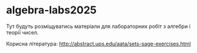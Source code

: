 # algebra-labs2025  

Тут будуть розміщуватись матеріали для лабораторних робіт з алгебри і теорії чисел.

Корисна література:
http://abstract.ups.edu/aata/sets-sage-exercises.html

